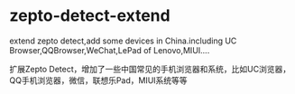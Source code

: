 zepto-detect-extend
===================
extend zepto detect,add some devices in China.including UC Browser,QQBrowser,WeChat,LePad of Lenovo,MIUI....


扩展Zepto Detect，增加了一些中国常见的手机浏览器和系统，比如UC浏览器，QQ手机浏览器，微信，联想乐Pad，MIUI系统等等
